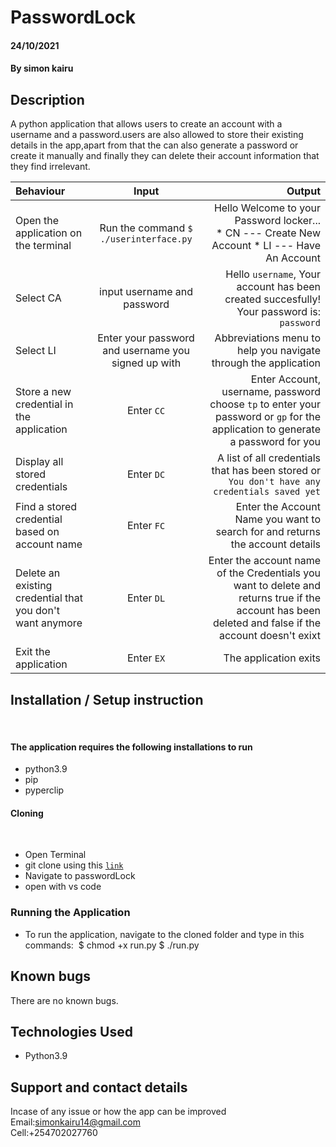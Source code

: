 # PasswordLock

#### 24/10/2021

#### By **simon kairu**  

## Description   
A python application that allows users to create an account with a username and a password.users are also allowed to store their existing details in the app,apart from that the can also generate a password or create it manually and finally they can delete their account information that they find irrelevant.

| Behaviour | Input | Output |
| :---------------- | :---------------: | ------------------: |
|Open the application on the terminal | Run the command ```$ ./userinterface.py```|Hello Welcome to your Password locker... <br>* CN ---  Create New Account * LI ---  Have An Account |
|Select  CA| input username and password| Hello ```username```, Your account has been created succesfully! Your password is: ```password```|
|Select LI  | Enter your password and username you signed up with| Abbreviations menu to help you navigate through the application|
|Store a new credential in the application| Enter ```CC```|Enter Account, username, password<br>choose ```tp``` to enter your password or ```gp``` for the application to generate a password for you |
|Display all stored credentials | Enter ```DC```|A list of all credentials that has been stored or ```You don't have any credentials saved yet``` |
|Find a stored credential based on account name|Enter ```FC```| Enter the Account Name you want to search for and returns the account details|
|Delete an existing credential that you don't want anymore|Enter ```DL```|Enter the account name of the Credentials you want to delete and returns true if the account has been deleted and false if the account doesn't exixt|
|Exit the application| Enter ```EX```| The application exits|   

## Installation / Setup instruction
​
#### The application requires the following installations to run
* python3.9
* pip
* pyperclip

#### Cloning
​
* Open Terminal 
​
* git clone using this  <a href = "https://github.com/simonkairu/PasswordLock.git">```link```</a>
​
* Navigate to passwordLock
​
* open with vs code

### Running the Application
* To run the application, navigate to the cloned folder and type in this commands:
​
        $ chmod +x run.py
        $ ./run.py

## Known bugs    
There are no known bugs.  

## Technologies Used
* Python3.9 

## Support and contact details
Incase of any issue or how the app can be improved <br>
Email:simonkairu14@gmail.com <br>
Cell:+254702027760
